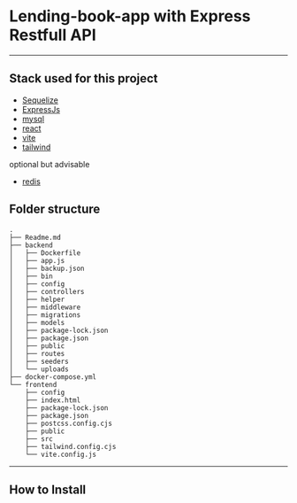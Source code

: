 # **Lending-book-app with Express Restfull API**

---

## Stack used for this project

- [Sequelize](https://sequelize.org/)
- [ExpressJs](https://expressjs.com/)
- [mysql](https://www.mysql.com/)
- [react](https://reactjs.org/)
- [vite](https://vitejs.dev/)
- [tailwind](https://tailwindcss.com/)

optional but advisable

- [redis](https://redis.io/)

## **Folder structure**

```
.
├── Readme.md
├── backend
│   ├── Dockerfile
│   ├── app.js
│   ├── backup.json
│   ├── bin
│   ├── config
│   ├── controllers
│   ├── helper
│   ├── middleware
│   ├── migrations
│   ├── models
│   ├── package-lock.json
│   ├── package.json
│   ├── public
│   ├── routes
│   ├── seeders
│   └── uploads
├── docker-compose.yml
└── frontend
    ├── config
    ├── index.html
    ├── package-lock.json
    ├── package.json
    ├── postcss.config.cjs
    ├── public
    ├── src
    ├── tailwind.config.cjs
    └── vite.config.js

```

---

## **How to Install**
